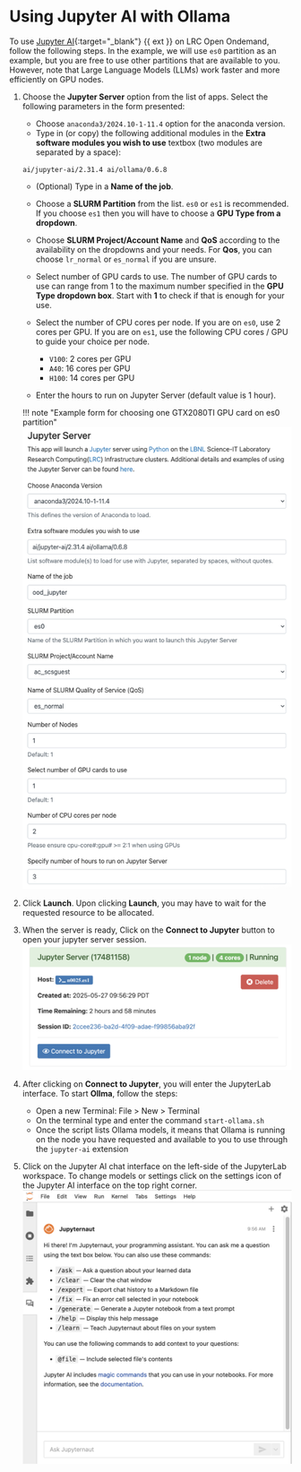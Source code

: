 # Using Jupyter AI with Ollama

To use [Jupyter AI](https://jupyter-ai.readthedocs.io/){:target="_blank"} {{ ext }} on LRC Open Ondemand, follow the following steps. In the example, we will use `es0` partition as an example, but you are free to use other partitions that are available to you. However, note that Large Language Models (LLMs) work faster and more efficiently on GPU nodes.

1. Choose the **Jupyter Server** option from the list of apps. Select the following parameters in the form presented:
    * Choose `anaconda3/2024.10-1-11.4` option for the anaconda version.
    * Type in (or copy) the following additional modules in the **Extra software modules you wish to use** textbox (two modules are separated by a space):
    ```
    ai/jupyter-ai/2.31.4 ai/ollama/0.6.8
    ```
    * (Optional) Type in a **Name of the job**.
    * Choose a **SLURM Partition** from the list. `es0` or `es1` is recommended. If you choose `es1` then you will have to choose a **GPU Type from a dropdown**.
    * Choose **SLURM Project/Account Name** and **QoS** according to the availability on the dropdowns and your needs. For **Qos**, you can choose `lr_normal` or `es_normal` if you are unsure.
    * Select number of GPU cards to use. The number of GPU cards to use can range from 1 to the maximum number specified in the **GPU Type dropdown box**. Start with **1** to check if that is enough for your use.
    * Select the number of CPU cores per node.     If you are on `es0`, use 2 cores per GPU. If you are on `es1`, use the following CPU cores / GPU to guide your choice per node.
        * `V100`: 2 cores per GPU
        * `A40`: 16 cores per GPU
        * `H100`: 14 cores per GPU

    * Enter the hours to run on Jupyter Server (default value is 1 hour). 

    !!! note "Example form for choosing one GTX2080TI GPU card on es0 partition"
        ![Jupyter AI Option](images/jupyter-ai-ood-example.png)

2. Click **Launch**. Upon clicking **Launch**, you may have to wait for the requested resource to be allocated.
3. When the server is ready, Click on the **Connect to Jupyter** button to open your jupyter server session.
    ![Jupyter Connect](images/jupyter-ai-launch.png)
4. After clicking on **Connect to Jupyter**, you will enter the JupyterLab interface. To start **Ollma**, follow the steps:
    * Open a new Terminal: File > New > Terminal
    * On the terminal type and enter the command `start-ollama.sh`
    * Once the script lists Ollama models, it means that Ollama is running on the node you have requested and available to you to use through the `jupyter-ai` extension
5. Click on the Jupyter AI chat interface on the left-side of the JupyterLab workspace. To change models or settings click on the settings icon of the Jupyter AI interface on the top right corner.
    ![Jupyter AI Interface](images/jupyter-ai-chat.png)